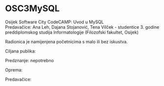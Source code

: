 # OSC3MySQL

Osijek Software City CodeCAMP: Uvod u MySQL </br>
Predavačice: Ana Leh, Dajana Stojanović, Tena Vilček - studentice 3. godine preddiplomskog studija Informatologije (Filozofski fakultet, Osijek)

Radionica je namijenjena početnicima s malo ili bez iskustva. 

Ciljana publika: 

Predznanje: nepotrebno

Oprema: 

Predavačice: 
